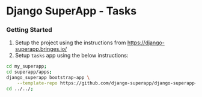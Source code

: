 # Django SuperApp - Tasks
### Getting Started
1. Setup the project using the instructions from https://django-superapp.bringes.io/
2. Setup `tasks` app using the below instructions:
```bash
cd my_superapp;
cd superapp/apps;
django_superapp bootstrap-app \
    --template-repo https://github.com/django-superapp/django-superapp-tasks ./tasks;
cd ../../;
```
